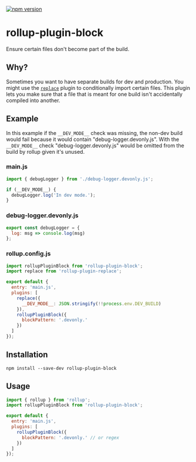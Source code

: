 [![npm version](https://badge.fury.io/js/rollup-plugin-block.svg)](https://badge.fury.io/js/rollup-plugin-block)

# rollup-plugin-block

Ensure certain files don't become part of the build.

## Why?

Sometimes you want to have separate builds for dev and production. You might use the [`replace`](https://github.com/rollup/rollup-plugin-replace) plugin to conditionally import certain files. This plugin lets you make sure that a file that is meant for one build isn't accidentally compiled into another.

## Example

In this example if the `__DEV_MODE__` check was missing, the non-dev build would fail because it would contain "debug-logger.devonly.js". With the `__DEV_MODE__` check "debug-logger.devonly.js" would be omitted from the build by rollup given it's unused.

### main.js

```js
import { debugLogger } from './debug-logger.devonly.js';

if (__DEV_MODE__) {
  debugLogger.log('In dev mode.');
}
```

### debug-logger.devonly.js

```js
export const debugLogger = {
  log: msg => console.log(msg)
};
```

### rollup.config.js

```js
import rollupPluginBlock from 'rollup-plugin-block';
import replace from 'rollup-plugin-replace';

export default {
  entry: 'main.js',
  plugins: [
    replace({
      __DEV_MODE__: JSON.stringify(!!process.env.DEV_BUILD)
    }),
    rollupPluginBlock({
      blockPattern: '.devonly.'
    })
  ]
});
```

## Installation

```
npm install --save-dev rollup-plugin-block
```

## Usage

```js
import { rollup } from 'rollup';
import rollupPluginBlock from 'rollup-plugin-block';

export default {
  entry: 'main.js',
  plugins: [
    rollupPluginBlock({
      blockPattern: '.devonly.' // or regex
    })
  ]
});
```
